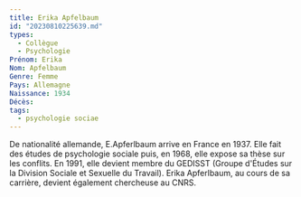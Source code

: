 ```yaml
---
title: Erika Apfelbaum 
id: "20230810225639.md"
types:
  - Collègue
  - Psychologie
Prénom: Erika
Nom: Apfelbaum
Genre: Femme
Pays: Allemagne
Naissance: 1934
Décès: 
tags:
  - psychologie sociae
---
```


De nationalité allemande, E.Apferlbaum arrive en France en 1937. Elle fait des études de psychologie sociale puis, en 1968, elle expose sa thèse sur les conflits. En 1991, elle devient membre du GEDISST (Groupe d'Études sur la Division Sociale et Sexuelle du Travail).  Erika Apferlbaum, au cours de sa carrière, devient également chercheuse au CNRS.  